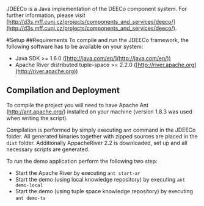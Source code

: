 JDEECo is a Java implementation of the DEECo component system. For further information, please visit [http://d3s.mff.cuni.cz/projects/components_and_services/deeco/](http://d3s.mff.cuni.cz/projects/components_and_services/deeco/).

#Setup 
##Requirements
To compile and run the JDEECo framework, the following software has to be available on your system:

* Java SDK >= 1.6.0 ([http://java.com/en/](http://java.com/en/))
* Apache River distributed tuple-space >= 2.2.0 ([http://river.apache.org](http://river.apache.org))

## Compilation and Deployment
To compile the project you will need to have Apache Ant (http://ant.apache.org/) installed on your machine (version 1.8.3 was used when writing the script).

Compilation is performed by simply executing `ant` command in the JDEECo folder.
All generated binaries together with zipped sources are placed in the `dist` folder. 
Additionally AppacheRiver 2.2 is downloaded, set up and all necessary scripts are generated.

To run the demo application perform the following two step:

* Start the Apache River by executing `ant start-ar`
* Start the demo (using local knowledge repository) by executing `ant demo-local`
* Start the demo (using tuple space knowledge repository) by executing `ant demo-ts`


